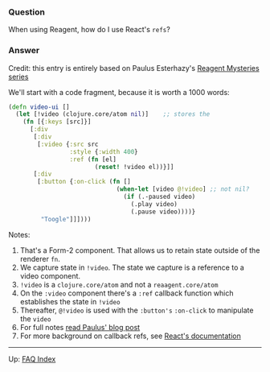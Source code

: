 ### Question

When using Reagent, how do I use React's `refs`?

### Answer

Credit: this entry is entirely based on Paulus Esterhazy's [Reagent Mysteries series](https://presumably.de/reagent-mysteries-part-3-manipulating-the-dom.html)

We'll start with a code fragment, because it is worth a 1000 words:

```cljs
(defn video-ui []
  (let [!video (clojure.core/atom nil)]    ;; stores the 
    (fn [{:keys [src]}]
      [:div
       [:div
        [:video {:src src
                 :style {:width 400}
                 :ref (fn [el]
                        (reset! !video el))}]]
       [:div
        [:button {:on-click (fn []
                              (when-let [video @!video] ;; not nil?
                                (if (.-paused video)
                                  (.play video)
                                  (.pause video))))}
         "Toogle"]]])))
```

Notes: 
   1. That's a Form-2 component. That allows us to retain state outside of the renderer `fn`.
   2. We capture state in `!video`. The state we capture is a reference to a video component. 
   2. `!video` is a `clojure.core/atom` and not a `reaagent.core/atom`
   4. On the `:video` component there's a `:ref` callback function which establishes the state in `!video`
   5. Thereafter, `@!video` is used with the `:button's` `:on-click` to manipulate the `video`
   5. For full notes [read Paulus' blog post](https://presumably.de/reagent-mysteries-part-3-manipulating-the-dom.html)
   6. For more background on callback refs, see [React's documentation](https://facebook.github.io/react/docs/more-about-refs.html)

***

Up:  [FAQ Index](../README.md)&nbsp;&nbsp;&nbsp;&nbsp;&nbsp;&nbsp;
